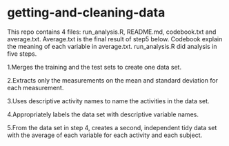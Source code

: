 # getting-and-cleaning-data
This repo contains 4 files: run_analysis.R, README.md, codebook.txt and average.txt.
Average.txt is the final result of step5 below. Codebook explain the meaning of each variable in average.txt.
run_analysis.R did analysis in five steps.

1.Merges the training and the test sets to create one data set.

2.Extracts only the measurements on the mean and standard deviation for each measurement. 

3.Uses descriptive activity names to name the activities in the data set.

4.Appropriately labels the data set with descriptive variable names. 

5.From the data set in step 4, creates a second, independent tidy data set with the average of each variable for each activity and each subject.

